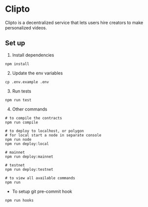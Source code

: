 # Clipto

Clipto is a decentralized service that lets users hire creators to make personalized videos.

## Set up

1. Install dependencies

```
npm install
```

2. Update the env variables

```
cp .env.example .env
```

3. Run tests

```
npm run test
```

4. Other commands

```
# to compile the contracts
npm run compile

# to deploy to localhost, or polygon
# for local start a node in separate console
npm run node
npm run deploy:local

# mainnet
npm run deploy:mainnet

# testnet
npm run deploy:testnet

# to view all available commands
npm run
```

- To setup git pre-commit hook

```
npm run hooks
```
